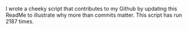 I wrote a cheeky script that contributes to my Github by updating this ReadMe to illustrate why more than commits matter. This script has run 2187 times.